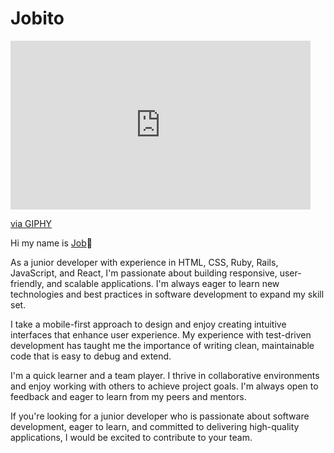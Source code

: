 # Jobito

<iframe src="https://giphy.com/embed/AcfTF7tyikWyroP0x7" width="480" height="270" frameBorder="0" class="giphy-embed" allowFullScreen></iframe><p><a href="https://giphy.com/gifs/disneyplus-the-mandalorian-mando-themandalorian-AcfTF7tyikWyroP0x7">via GIPHY</a></p>

Hi my name is [Job](https://job-alvarez-3dport.netlify.app/)👋


As a junior developer with experience in HTML, CSS, Ruby, Rails, JavaScript, and React, I'm passionate about building responsive, user-friendly, and scalable applications. I'm always eager to learn new technologies and best practices in software development to expand my skill set.

I take a mobile-first approach to design and enjoy creating intuitive interfaces that enhance user experience. My experience with test-driven development has taught me the importance of writing clean, maintainable code that is easy to debug and extend.

I'm a quick learner and a team player. I thrive in collaborative environments and enjoy working with others to achieve project goals. I'm always open to feedback and eager to learn from my peers and mentors.

If you're looking for a junior developer who is passionate about software development, eager to learn, and committed to delivering high-quality applications, I would be excited to contribute to your team.

